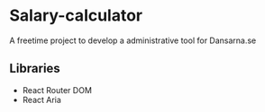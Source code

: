 <h1>Salary-calculator</h1>
A freetime project to develop a administrative tool for Dansarna.se

<h2>Libraries</h2> 
<ul>
  <li>React Router DOM</li>
  <li>React Aria</li>
  <ul/>


